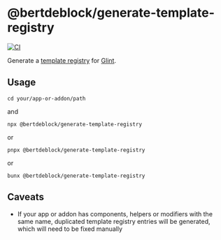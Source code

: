 # @bertdeblock/generate-template-registry

[![CI](https://github.com/bertdeblock/generate-template-registry/workflows/CI/badge.svg)](https://github.com/bertdeblock/generate-template-registry/actions?query=workflow%3ACI)

Generate a [template registry](https://typed-ember.gitbook.io/glint/environments/ember/template-registry) for [Glint](https://github.com/typed-ember/glint).

## Usage

```shell
cd your/app-or-addon/path
```

and

```shell
npx @bertdeblock/generate-template-registry
```

or

```shell
pnpx @bertdeblock/generate-template-registry
```

or

```shell
bunx @bertdeblock/generate-template-registry
```

## Caveats

- If your app or addon has components, helpers or modifiers with the same name, duplicated template registry entries will be generated, which will need to be fixed manually
